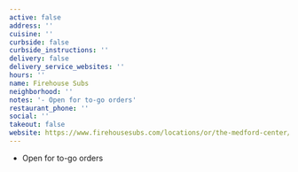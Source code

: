 ```yaml
---
active: false
address: ''
cuisine: ''
curbside: false
curbside_instructions: ''
delivery: false
delivery_service_websites: ''
hours: ''
name: Firehouse Subs
neighborhood: ''
notes: '- Open for to-go orders'
restaurant_phone: ''
social: ''
takeout: false
website: https://www.firehousesubs.com/locations/or/the-medford-center/
---
```


- Open for to-go orders